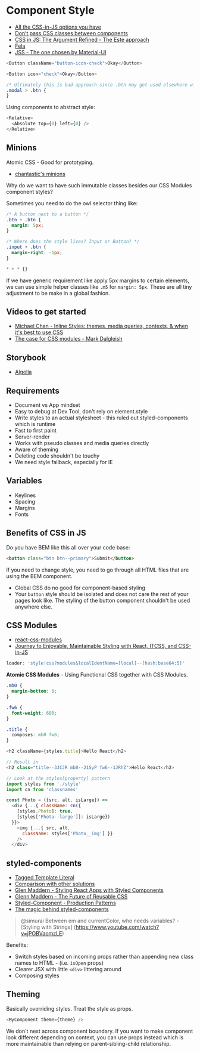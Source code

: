 # Component Style

* [All the CSS-in-JS options you have](https://github.com/MicheleBertoli/css-in-js)
* [Don’t pass CSS classes between components](https://brigade.engineering/don-t-pass-css-classes-between-components-e9f7ab192785#.f82zjt3f4)
* [CSS in JS: The Argument Refined - The Este approach](https://medium.com/@steida/css-in-js-the-argument-refined-471c7eb83955#.j96f9jrws)
* [Fela](http://fela.js.org/)
* [JSS - The one chosen by Material-UI](http://cssinjs.org/?v=v6.5.0)

```js
<Button className="button-icon-check">Okay</Button>

<Button icon="check">Okay</Button>
```

```css
/* Ultimately this is bad approach since .btn may get used elsewhere without the .modal context */
.modal > .btn {
}
```

Using components to abstract style:

```js
<Relative>
  <Absolute top={0} left={0} />
</Relative>
```

## Minions

Atomic CSS - Good for prototyping.

* [chantastic's minions](https://github.com/chantastic/minions.css)

Why do we want to have such immutable classes besides our CSS Modules component styles?

Sometimes you need to do the owl selector thing like:

```css
/* A button next to a button */
.btn + .btn {
  margin: 5px;
}

/* Where does the style lives? Input or Button? */
.input + .btn {
  margin-right: -1px;
}

* + * {}
```

If we have generic requirement like apply 5px margins to certain elements, we can use simple helper classes like `.m5` for `margin: 5px`. These are all tiny adjustment to be make in a global fashion.

## Videos to get started

* [Michael Chan - Inline Styles: themes, media queries, contexts, & when it's best to use CSS](https://www.youtube.com/watch?v=ERB1TJBn32c)
* [The case for CSS modules - Mark Dalgleish](https://www.youtube.com/watch?v=zR1lOuyQEt8)

## Storybook

* [Algolia](https://community.algolia.com/instantsearch.js/react/storybook)

## Requirements

* Document vs App mindset
* Easy to debug at Dev Tool, don't rely on element.style
* Write styles to an actual stylesheet - this ruled out styled-components which is runtime
* Fast to first paint
* Server-render
* Works with pseudo classes and media queries directly
* Aware of theming
* Deleting code shouldn't be touchy
* We need style fallback, especially for IE

## Variables

* Keylines
* Spacing
* Margins
* Fonts

## Benefits of CSS in JS

Do you have BEM like this all over your code base:

```html
<button class="btn btn--primary">Submit</button>
```

If you need to change style, you need to go through all HTML files that are using the BEM component.

* Global CSS do no good for component-based styling
* Your `button` style should be isolated and does not care the rest of your pages look like. The styling of the button component shouldn't be used anywhere else.

## CSS Modules

* [react-css-modules](https://github.com/gajus/react-css-modules)
* [Journey to Enjoyable, Maintainable Styling with React, ITCSS, and CSS-in-JS](https://medium.com/maintainable-react-apps/journey-to-enjoyable-maintainable-styling-with-react-itcss-and-css-in-js-632cfa9c70d6#.up1dm9wh1)

```js
loader: 'style!css?modules&localIdentName=[local]--[hash:base64:5]'
```

**Atomic CSS Modules** - Using Functional CSS together with CSS Modules.

```css
.mb0 {
  margin-bottom: 0;
}

.fw6 {
  font-weight: 600;
}

.title {
  composes: mb0 fw6;
}
```

```js
<h2 className={styles.title}>Hello React</h2>

// Result in
<h2 class="title--3JCJR mb0--21SyP fw6--1JRhZ">Hello React</h2>
```

```js
// Look at the styles[property] pattern
import styles from './style'
import cn from 'classnames'

const Photo = ({src, alt, isLarge}) =>
  <div {...{ className: cn({
    [styles.Photo]: true,
    [styles['Photo--large']]: isLarge})
  }}>
    <img {...{ src, alt,
      className: styles['Photo__img'] }}
    />
  </div>
```

## styled-components

* [Tagged Template Literal](http://exploringjs.com/es6/ch_template-literals.html)
* [Comparison with other solutions](https://github.com/styled-components/comparison)
* [Glen Maddern - Styling React Apps with Styled Components](https://www.youtube.com/watch?v=qu4U7lwZTRI)
* [Glenn Maddern - The Future of Reusable CSS](https://www.youtube.com/watch?v=XR6eM_5pAb0)
* [Styled-Component - Production Patterns](https://medium.com/@jamiedixon/styled-components-production-patterns-c22e24b1d896#.f0rayh3o3)
* [The magic behind styled-components](https://mxstbr.blog/2016/11/styled-components-magic-explained/)

> @simurai Between em and currentColor, who needs variables? - [Styling with Strings]
(https://www.youtube.com/watch?v=jPOBVaomzLE)

Benefits:

* Switch styles based on incoming props rather than appending new class names to HTML - (i.e. `isOpen` props)
* Clearer JSX with little `<div>` littering around
* Composing styles

## Theming

Basically overriding styles. Treat the style as props.

```js
<MyComponent theme={theme} />
```

We don't nest across component boundary. If you want to make component look different depending on context, you can use props instead which is more maintainable than relying on parent-sibling-child relationship.